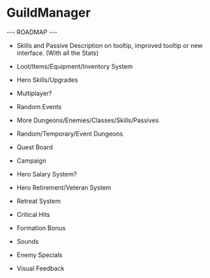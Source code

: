 # GuildManager
 
 --- ROADMAP ---
 - Skills and Passive Description on tooltip, improved tooltip or new interface. (With all the Stats)
 - Loot/Items/Equipment/Inventory System
 - Hero Skills/Upgrades
 - Multiplayer?
 - Random Events
 - More Dungeons/Enemies/Classes/Skills/Passives
 - Random/Temporary/Event Dungeons
 - Quest Board
 - Campaign
 - Hero Salary System?
 - Hero Retirement/Veteran System
 - Retreat System

 - Critical Hits
 - Formation Bonus
 - Sounds
 - Enemy Specials
 - Visual Feedback